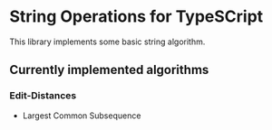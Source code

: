 # String Operations for TypeSCript

This library implements some basic string algorithm.

## Currently implemented algorithms
### Edit-Distances
 * Largest Common Subsequence